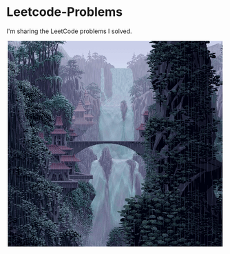 # Leetcode-Problems
I'm sharing the LeetCode problems I solved.
<p align="center">
  <img src="assets/readme.gif" alt="Animasyon">
</p>
